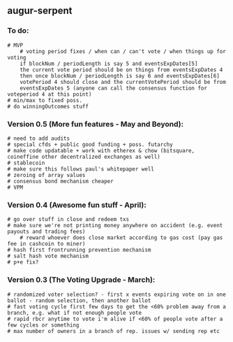 augur-serpent
-------------

### To do:
	# MVP
		# voting period fixes / when can / can't vote / when things up for voting
        if blockNum / periodLength is say 5 and eventsExpDates[5]
        the current vote period should be on things from eventsExpDates 4
        then once blockNum / periodLength is say 6 and eventsExpDates[6]
       	votePeriod 4 should close and the currentVotePeriod should be from
   		eventsExpDates 5 (anyone can call the consensus function for voteperiod 4 at this point)
	# min/max to fixed poss.
	# do winningOutcomes stuff

### Version 0.5 (More fun features - May and Beyond):
	# need to add audits
	# special cfds + public good funding + poss. futarchy
	# make code updatable + work with etherex & chow (bitsquare, coineffine other decentralized exchanges as well)
	# stablecoin
	# make sure this follows paul's whitepaper well	
	# zeroing of array values
	# consensus bond mechanism cheaper
	# VPM

### Version 0.4 (Awesome fun stuff - April):
	# go over stuff in close and redeem txs
	# make sure we're not printing money anywhere on accident (e.g. event payouts and trading fees)
		# reward whoever does close market according to gas cost (pay gas fee in cashcoin to miner)
	# hash first frontrunning prevention mechanism
	# salt hash vote mechanism
	# p+e fix?

### Version 0.3 (The Voting Upgrade - March):
	# randomized voter selection? - first x events expiring vote on in one ballot - random selection, then another ballot
	# fast voting cycle first few days to get the <60% problem away from a branch, e.g. what if not enough people vote
	# rapid rbcr anytime to vote i'm alive if <60% of people vote after a few cycles or something
	# max number of owners in a branch of rep. issues w/ sending rep etc

